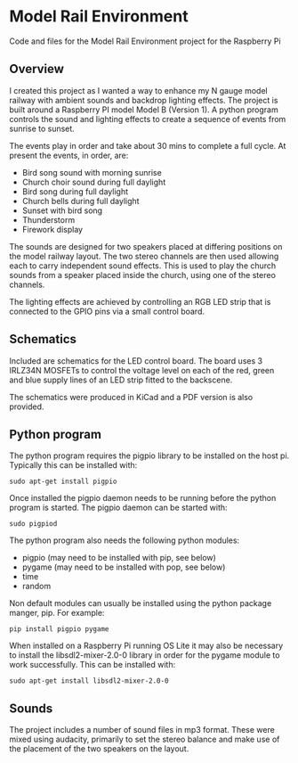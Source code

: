 # Model Rail Environment
Code and files for the Model Rail Environment project for the Raspberry Pi

## Overview
I created this project as I wanted a way to enhance my N gauge model railway with ambient sounds and backdrop lighting effects. The project is built around a Raspberry PI model Model B (Version 1). A python program controls the sound and lighting effects to create a sequence of events from sunrise to sunset.

The events play in order and take about 30 mins to complete a full cycle. At present the events, in order, are:
- Bird song sound with morning sunrise
- Church choir sound during full daylight
- Bird song during full daylight
- Church bells during full daylight
- Sunset with bird song 
- Thunderstorm
- Firework display

The sounds are designed for two speakers placed at differing positions on the model railway layout. The two stereo channels are then used allowing each to carry independent sound effects. This is used to play the church sounds from a speaker placed inside the church, using one of the stereo channels.

The lighting effects are achieved by controlling an RGB LED strip that is connected to the GPIO pins via a small control board.

## Schematics
Included are schematics for the LED control board. The board uses 3 IRLZ34N MOSFETs to control the voltage level on each of the red, green and blue supply lines of an LED strip fitted to the backscene.

The schematics were produced in KiCad and a PDF version is also provided.

## Python program
The python program requires the pigpio library to be installed on the host pi. Typically this can be installed with:
```
sudo apt-get install pigpio
```
Once installed the pigpio daemon needs to be running before the python program is started. The pigpio daemon can be started with:
```
sudo pigpiod
```
The python program also needs the following python modules:
- pigpio (may need to be installed with pip, see below)
- pygame (may need to be installed with pop, see below)
- time
- random

Non default modules can usually be installed using the python package manger, pip. For example:
```
pip install pigpio pygame
```
When installed on a Raspberry Pi running OS Lite it may also be necessary to install the libsdl2-mixer-2.0-0 library in order for the pygame module to work successfully. This can be installed with:
```
sudo apt-get install libsdl2-mixer-2.0-0
``` 
## Sounds
The project includes a number of sound files in mp3 format. These were mixed using audacity, primarily to set the stereo balance and make use of the placement of the two speakers on the layout.
